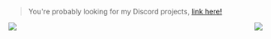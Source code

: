 > You're probably looking for my Discord projects, [link here!](https://github.com/hyblocker-discord/)

<div style="margin: auto;">
<a href="https://github.com/hyblocker">
  <img align="left" src="https://github-readme-stats.vercel.app/api?username=hyblocker&count_private=true&show_icons=true&include_all_commits=true&border_radius=12px&icon_color=FF0059&title_color=FF0059" />
</a>
<a href="https://github.com/hyblocker">
  <img align="right" src="https://github-readme-stats.vercel.app/api/top-langs/?username=hyblocker&include_all_commits=true&show_icons=true&layout=default&border_radius=12px&icon_color=FF0059&title_color=FF0059" />
</a>
</div>
